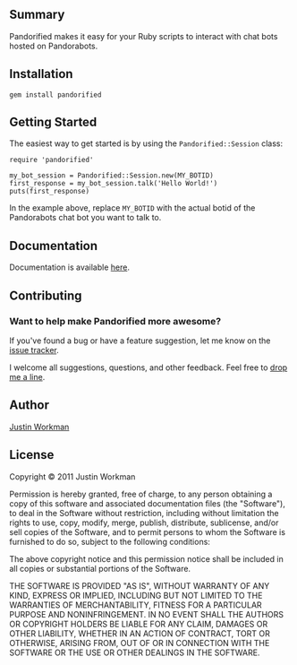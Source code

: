 Summary
-------

Pandorified makes it easy for your Ruby scripts to interact with chat bots hosted on Pandorabots.

Installation
------------

	gem install pandorified

Getting Started
---------------

The easiest way to get started is by using the `Pandorified::Session` class:

	require 'pandorified'
	
	my_bot_session = Pandorified::Session.new(MY_BOTID)
	first_response = my_bot_session.talk('Hello World!')
	puts(first_response)

In the example above, replace `MY_BOTID` with the actual botid of the Pandorabots chat bot you want to talk to.

Documentation
-------------

Documentation is available [here](http://rubydoc.info/github/xtagon/pandorified/).

Contributing
------------

### Want to help make Pandorified more awesome?

If you've found a bug or have a feature suggestion, let me know on the [issue tracker](http://github.com/xtagon/pandorified/issues).

I welcome all suggestions, questions, and other feedback. Feel free to [drop me a line](mailto:xtagon@gmail.com).

Author
------

[Justin Workman](mailto:xtagon@gmail.com)

License
-------

Copyright © 2011 Justin Workman

Permission is hereby granted, free of charge, to any person obtaining a copy of this software and associated documentation files (the "Software"), to deal in the Software without restriction, including without limitation the rights to use, copy, modify, merge, publish, distribute, sublicense, and/or sell copies of the Software, and to permit persons to whom the Software is furnished to do so, subject to the following conditions:

The above copyright notice and this permission notice shall be included in all copies or substantial portions of the Software.

THE SOFTWARE IS PROVIDED "AS IS", WITHOUT WARRANTY OF ANY KIND, EXPRESS OR IMPLIED, INCLUDING BUT NOT LIMITED TO THE WARRANTIES OF MERCHANTABILITY, FITNESS FOR A PARTICULAR PURPOSE AND NONINFRINGEMENT. IN NO EVENT SHALL THE AUTHORS OR COPYRIGHT HOLDERS BE LIABLE FOR ANY CLAIM, DAMAGES OR OTHER LIABILITY, WHETHER IN AN ACTION OF CONTRACT, TORT OR OTHERWISE, ARISING FROM, OUT OF OR IN CONNECTION WITH THE SOFTWARE OR THE USE OR OTHER DEALINGS IN THE SOFTWARE.
